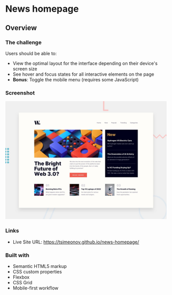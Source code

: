 # News homepage

## Overview

### The challenge

Users should be able to:

- View the optimal layout for the interface depending on their device's screen size
- See hover and focus states for all interactive elements on the page
- **Bonus**: Toggle the mobile menu (requires some JavaScript)

### Screenshot

![](./design/desktop-preview.jpg)

### Links

- Live Site URL: https://tsimeonov.github.io/news-homepage/

### Built with

- Semantic HTML5 markup
- CSS custom properties
- Flexbox
- CSS Grid
- Mobile-first workflow
